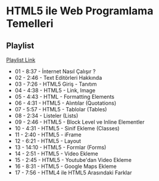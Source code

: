 # HTML5 ile Web Programlama Temelleri

## Playlist

[Playlist Link](https://www.youtube.com/playlist?list=PLqrGn5CSpZ-dndAaQvLXf8fgp-XB3OM_f)

- 01 - 8:37 - İnternet Nasıl Çalışır ?
- 02 - 2:46 - Text Editörleri Hakkında
- 03 - 7:26 - HTML5 Giriş - Tanıtım
- 04 - 4:38 - HTML5 - Link, Image
- 05 - 4:43 - HTML - Formatting Elements
- 06 - 4:31 - HTML5 - Alıntılar (Quotations)
- 07 - 5:57 - HTML5 - Tablolar (Tables)
- 08 - 2:34 - Listeler (Lists)
- 09 - 2:46 - HTML5 - Block Level ve Inline Elementler
- 10 - 4:31 - HTML5 - Sinif Ekleme (Classes)
- 11 - 2:40 - HTML5 - iFrame
- 12 - 6:21 - HTML5 - Layout
- 13 - 14:10 - HTML5 - Formlar (Forms)
- 14 - 2:51 - HTML5 - Video Ekleme
- 15 - 2:45 - HTML5 - Youtube'dan Video Ekleme
- 16 - 8:31 - HTML5 - Google Maps Ekleme
- 17 - 7:56 - HTML4 ile HTML5 Arasındaki Farklar

